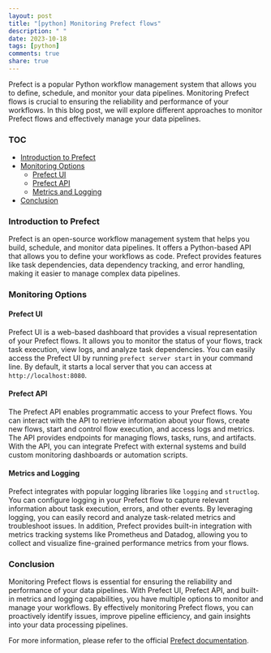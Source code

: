 ```yaml
---
layout: post
title: "[python] Monitoring Prefect flows"
description: " "
date: 2023-10-18
tags: [python]
comments: true
share: true
---
```


Prefect is a popular Python workflow management system that allows you to define, schedule, and monitor your data pipelines. Monitoring Prefect flows is crucial to ensuring the reliability and performance of your workflows. In this blog post, we will explore different approaches to monitor Prefect flows and effectively manage your data pipelines.

### TOC
- [Introduction to Prefect](#introduction-to-prefect)
- [Monitoring Options](#monitoring-options)
   - [Prefect UI](#prefect-ui)
   - [Prefect API](#prefect-api)
   - [Metrics and Logging](#metrics-and-logging)
- [Conclusion](#conclusion)

### Introduction to Prefect

Prefect is an open-source workflow management system that helps you build, schedule, and monitor data pipelines. It offers a Python-based API that allows you to define your workflows as code. Prefect provides features like task dependencies, data dependency tracking, and error handling, making it easier to manage complex data pipelines.

### Monitoring Options

#### Prefect UI

Prefect UI is a web-based dashboard that provides a visual representation of your Prefect flows. It allows you to monitor the status of your flows, track task execution, view logs, and analyze task dependencies. You can easily access the Prefect UI by running `prefect server start` in your command line. By default, it starts a local server that you can access at `http://localhost:8080`.

#### Prefect API

The Prefect API enables programmatic access to your Prefect flows. You can interact with the API to retrieve information about your flows, create new flows, start and control flow execution, and access logs and metrics. The API provides endpoints for managing flows, tasks, runs, and artifacts. With the API, you can integrate Prefect with external systems and build custom monitoring dashboards or automation scripts.

#### Metrics and Logging

Prefect integrates with popular logging libraries like `logging` and `structlog`. You can configure logging in your Prefect flow to capture relevant information about task execution, errors, and other events. By leveraging logging, you can easily record and analyze task-related metrics and troubleshoot issues. In addition, Prefect provides built-in integration with metrics tracking systems like Prometheus and Datadog, allowing you to collect and visualize fine-grained performance metrics from your flows.

### Conclusion

Monitoring Prefect flows is essential for ensuring the reliability and performance of your data pipelines. With Prefect UI, Prefect API, and built-in metrics and logging capabilities, you have multiple options to monitor and manage your workflows. By effectively monitoring Prefect flows, you can proactively identify issues, improve pipeline efficiency, and gain insights into your data processing pipelines.

For more information, please refer to the official [Prefect documentation](https://docs.prefect.io/).